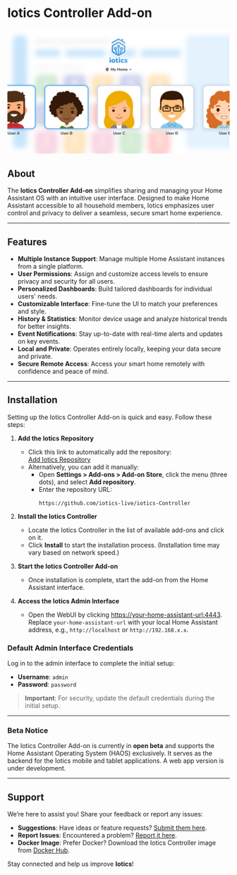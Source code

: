 # Iotics Controller Add-on  
![Iotics Dashboard](https://github.com/iotics-live/iotics-Controller/blob/master/iotics/Images/screenshot-003.png?raw=true)  

## About  
The **Iotics Controller Add-on** simplifies sharing and managing your Home Assistant OS with an intuitive user interface. Designed to make Home Assistant accessible to all household members, Iotics emphasizes user control and privacy to deliver a seamless, secure smart home experience.  

---

## Features  
- **Multiple Instance Support**: Manage multiple Home Assistant instances from a single platform.  
- **User Permissions**: Assign and customize access levels to ensure privacy and security for all users.  
- **Personalized Dashboards**: Build tailored dashboards for individual users' needs.  
- **Customizable Interface**: Fine-tune the UI to match your preferences and style.  
- **History & Statistics**: Monitor device usage and analyze historical trends for better insights.  
- **Event Notifications**: Stay up-to-date with real-time alerts and updates on key events.  
- **Local and Private**: Operates entirely locally, keeping your data secure and private.  
- **Secure Remote Access**: Access your smart home remotely with confidence and peace of mind.  

---

## Installation  

Setting up the Iotics Controller Add-on is quick and easy. Follow these steps:  

1. **Add the Iotics Repository**  
   - Click this link to automatically add the repository:  
     [Add Iotics Repository](https://my.home-assistant.io/redirect/supervisor_addon_repository/?repository_url=https://github.com/iotics-live/iotics-Controller)  
   - Alternatively, you can add it manually:  
     - Open **Settings > Add-ons > Add-on Store**, click the menu (three dots), and select **Add repository**.  
     - Enter the repository URL:  
       ```text
       https://github.com/iotics-live/iotics-Controller
       ```  

2. **Install the Iotics Controller**  
   - Locate the Iotics Controller in the list of available add-ons and click on it.  
   - Click **Install** to start the installation process. (Installation time may vary based on network speed.)  

3. **Start the Iotics Controller Add-on**  
   - Once installation is complete, start the add-on from the Home Assistant interface.  

4. **Access the Iotics Admin Interface**  
   - Open the WebUI by clicking [https://your-home-assistant-url:4443](https://your-home-assistant-url:4443).  
     Replace `your-home-assistant-url` with your local Home Assistant address, e.g., `http://localhost` or `http://192.168.x.x`.  

### Default Admin Interface Credentials  
Log in to the admin interface to complete the initial setup:  
- **Username**: `admin`  
- **Password**: `password`  

> **Important**: For security, update the default credentials during the initial setup.  

---

### Beta Notice  
The Iotics Controller Add-on is currently in **open beta** and supports the Home Assistant Operating System (HAOS) exclusively. It serves as the backend for the Iotics mobile and tablet applications. A web app version is under development.  

---

## Support  

We’re here to assist you! Share your feedback or report any issues:  

- **Suggestions**: Have ideas or feature requests? [Submit them here](#).  
- **Report Issues**: Encountered a problem? [Report it here](#).  
- **Docker Image**: Prefer Docker? Download the Iotics Controller image from [Docker Hub](#).  

Stay connected and help us improve **Iotics**!  
